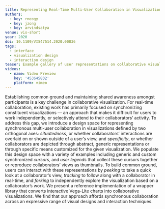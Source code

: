 ```yaml
---
title: Representing Real-Time Multi-User Collaboration in Visualizations
authors:
  - key: rneogy
  - key: jzong
  - key: arvindsatya
venue: vis-short
year: 2020
doi: 10.1109/VIS47514.2020.00036
tags:
  - interface
  - visualization design
  - interaction design
teaser: Example gallery of user representations on collaborative visualizations. Inset views show the result of the peeking hover interaction for each example. A) Generic cursors overlay each visualization, indicating remote interaction. B) Specific cursors provide more visualization-specific information about remote user interaction. C) Cursor legends provide an external, minimal representation of remote users. D) Thumbnail legends visually communicate a specific overview of the remote interaction state.
videos:
  - name: Video Preview
    key: '453645832'
    platform: vimeo
---
```

Establishing common ground and maintaining shared awareness amongst participants is a key challenge in collaborative visualization. For real-time collaboration, existing work has primarily focused on synchronizing constituent visualizations — an approach that makes it difficult for users to work independently, or selectively attend to their collaborators’ activity. To address this gap, we introduce a design space for representing synchronous multi-user collaboration in visualizations defined by two orthogonal axes: <em>situatedness</em>, or whether collaborators’ interactions are overlaid on or shown outside of a user’s view, and <em>specificity</em>, or whether collaborators are depicted through abstract, generic representations or through specific means customized for the given visualization. We populate this design space with a variety of examples including generic and custom synchronized <em>cursors</em>, and <em>user legends</em> that collect these cursors together or reproduce collaborators’ views as thumbnails. To build common ground, users can interact with these representations by <em>peeking</em> to take a quick look at a collaborator’s view, <em>tracking</em> to follow along with a collaborator in real-time, and <em>forking</em> to independently explore the visualization based on a collaborator’s work. We present a reference implementation of a wrapper library that converts interactive Vega-Lite charts into collaborative visualizations. We find that our approach affords synchronous collaboration across an expressive range of visual designs and interaction techniques.
